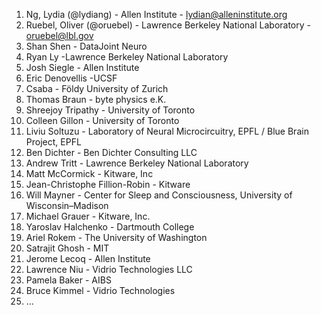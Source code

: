 <!--  PLEASE DO NOT EDIT THIS FILE: IT IS MAINTAINED BY THE ORGANIZERS BASED ON ACTUAL REGISTRATIONS -->

1. Ng, Lydia (@lydiang) - Allen Institute - lydian@alleninstitute.org
1. Ruebel, Oliver (@oruebel) - Lawrence Berkeley National Laboratory - oruebel@lbl.gov
1. Shan Shen - DataJoint Neuro
1. Ryan Ly -Lawrence Berkeley National Laboratory
1. Josh Siegle - Allen Institute
1. Eric Denovellis -UCSF
1. Csaba - Földy University of Zurich
1. Thomas Braun - byte physics e.K.
1. Shreejoy Tripathy - University of Toronto
1. Colleen Gillon - University of Toronto
1. Liviu Soltuzu - Laboratory of Neural Microcircuitry, EPFL / Blue Brain Project, EPFL
1. Ben Dichter - Ben Dichter Consulting LLC
1. Andrew Tritt - Lawrence Berkeley National Laboratory
1. Matt McCormick - Kitware, Inc
1. Jean-Christophe Fillion-Robin - Kitware
1. Will Mayner - Center for Sleep and Consciousness, University of Wisconsin–Madison
1. Michael Grauer - Kitware, Inc.
1. Yaroslav Halchenko - Dartmouth College
1. Ariel Rokem - The University of Washington
1. Satrajit Ghosh - MIT
1. Jerome Lecoq - Allen Institute
1. Lawrence Niu - Vidrio Technologies LLC
1. Pamela Baker - AIBS
1. Bruce Kimmel - Vidrio Technologies
1. ...
